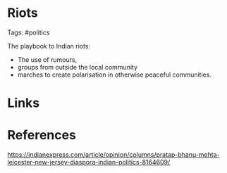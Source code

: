 # Riots
Tags: #politics 

The playbook to Indian riots: 
- The use of rumours, 
- groups from outside the local community 
- marches to create polarisation in otherwise peaceful communities.

# Links

# References
https://indianexpress.com/article/opinion/columns/pratap-bhanu-mehta-leicester-new-jersey-diaspora-indian-politics-8164609/